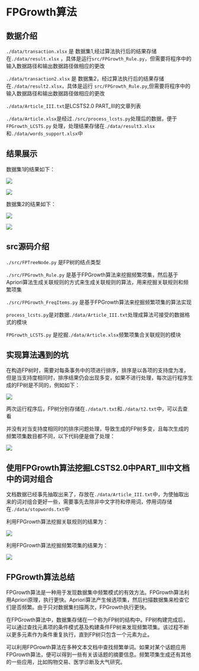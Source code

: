 # FPGrowth算法

## 数据介绍


`./data/transaction.xlsx` 是 数据集1,经过算法执行后的结果存储在`./data/result.xlsx` ，具体是运行`src/FPGrowth_Rule.py`，但需要将程序中的输入数据路径和输出数据路径做相应的更改

`./data/transaction2.xlsx` 是 数据集2，经过算法执行后的结果存储在`./data/result2.xlsx`，具体是运行 `src/FPGrowth_Rule.py`,但需要将程序中的输入数据路径和输出数据路径做相应的更改

`./data/Article_III.txt`是LCSTS2.0 PART_III的文章列表

`./data/Article.xlsx`是经过`./src/process_lcsts.py`处理后的数据，便于`FPGrowth_LCSTS.py` 处理，处理结果存储在`./data/result3.xlsx`和`./data/words_support.xlsx`中


## 结果展示

数据集1的结果如下：

![](./image/3.png)


![](./image/4.png)

数据集2的结果如下：

![](./image/5.png)


![](./image/6.png)


## src源码介绍

`./src/FPTreeNode.py` 是FP树的结点类型

`./src/FPGrowth_Rule.py` 是基于FPGrowth算法来挖掘频繁项集，然后基于Apriori算法生成关联规则的方式来生成关联规则的算法，用来挖掘关联规则和频繁项集

`./src/FPGrowth_FreqItems.py` 是基于FPGrowth算法来挖掘频繁项集的算法实现

`process_lcsts.py`是对数据`./data/Article_III.txt`处理成算法可接受的数据格式的模块

`FPGrowth_LCSTS.py` 是挖掘`./data/Article.xlsx`频繁项集合关联规则的模块

## 实现算法遇到的坑

在构造FP树时，需要对每条事务中的项进行排序，排序是以各项的支持度为准，但是当支持度相同时，排序结果仍会出现多变，如果不进行处理，每次运行程序生成的FP树是不同的，例如如下：

![](./image/1.png)

两次运行程序后，FP树分别存储在`./data/t.txt`和`./data/t2.txt`中，可以去查看

并没有对当支持度相同时的排序问题处理，导致生成的FP树多变，且每次生成的频繁项集数目都不同，以下代码便是做了处理：

![](./image/2.png)


## 使用FPGrowth算法挖掘LCSTS2.0中PART_III中文档中的词对组合

文档数据已经事先抽取出来了，存放在`./data/Article_III.txt`中，为使抽取出来的词对组合更好一些，需要事先去除非中文字符和停用词，停用词存储在`./data/stopwords.txt`中

利用FPGrowth算法挖掘关联规则的结果为：

![](./image/7.png)

利用FPGrowth算法挖掘频繁项集的结果为：

![](./image/8.png)


## FPGrowth算法总结

FPGrowth算法是一种用于发现数据集中频繁模式的有效方法。FPGrowth算法利用Apriori原理，执行更快。Apriori算法产生候选项集，然后扫描数据集来检查它们是否频繁。由于只对数据集扫描两次，FPGrowth执行更快。

在FPGrowth算法中，数据集存储在一个称为FP树的结构中。FP树构建完成后，可以通过查找元素项的条件模式基及构建条件FP树来发现频繁项集。该过程不断以更多元素作为条件重复执行，直到FP树只包含一个元素为止。

可以利用FPGrowth算法在多种文本文档中查找频繁单词。如果对某个话题应用FPGrowth算法，便可以得到一些有关该话题的摘要信息。频繁项集生成还有其他的一些应用，比如购物交易、医学诊断及大气研究。